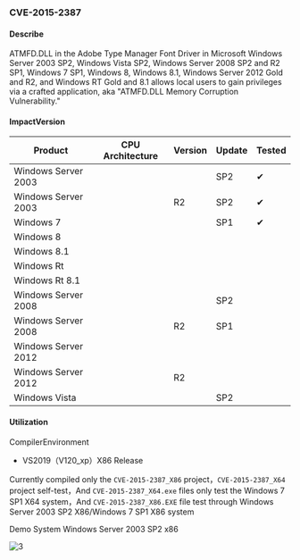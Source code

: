 ### CVE-2015-2387

#### Describe

ATMFD.DLL in the Adobe Type Manager Font Driver in Microsoft Windows Server 2003 SP2, Windows Vista SP2, Windows Server 2008 SP2 and R2 SP1, Windows 7 SP1, Windows 8, Windows 8.1, Windows Server 2012 Gold and R2, and Windows RT Gold and 8.1 allows local users to gain privileges via a crafted application, aka "ATMFD.DLL Memory Corruption Vulnerability."


#### ImpactVersion

| Product             | CPU Architecture | Version | Update | Tested             |
| ------------------- | ---------------- | ------- | ------ | ------------------ |
| Windows Server 2003 |                  |         | SP2    | &#10004; |
| Windows Server 2003 |                  | R2      | SP2    | &#10004; |
| Windows 7           |                  |         | SP1    | &#10004; |
| Windows 8           |                  |         |        |                    |
| Windows 8.1         |                  |         |        |                    |
| Windows Rt          |                  |         |        |                    |
| Windows Rt 8.1      |                  |         |        |                    |
| Windows Server 2008 |                  |         | SP2    |                    |
| Windows Server 2008 |                  | R2      | SP1    |                    |
| Windows Server 2012 |                  |         |        |                    |
| Windows Server 2012 |                  | R2      |        |                    |
| Windows Vista       |                  |         | SP2    |                    |

#### Utilization

CompilerEnvironment

- VS2019（V120_xp）X86 Release

Currently compiled only the `CVE-2015-2387_X86` project，`CVE-2015-2387_X64` project self-test，And `CVE-2015-2387_X64.exe` files only test the Windows 7 SP1 X64 system，And `CVE-2015-2387_X86.EXE` file test through Windows Server 2003 SP2 X86/Windows 7 SP1 X86 system

Demo System Windows Server 2003 SP2 x86

![3](https://raw.github.com/Ascotbe/Random-img/master/Kernelhub/CVE-2015-2387_win2003_sp2_x86.gif)

